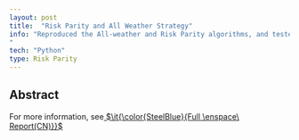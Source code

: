 ```yaml
---
layout: post
title:  "Risk Parity and All Weather Strategy"
info: "Reproduced the All-weather and Risk Parity algorithms, and tested their profitability on Chinese assets, and optimized Risk Parity portfolio by using Principal Component Analysis
"
tech: "Python"
type: Risk Parity
---
```

## Abstract

For more information, see[ $\it{\color{SteelBlue}{Full \enspace\ Report(CN)}}$ ](../assets/pdfs/genetic_programming_ppt.pdf)
